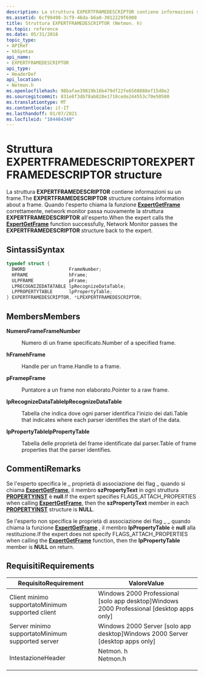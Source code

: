```yaml
---
description: La struttura EXPERTFRAMEDESCRIPTOR contiene informazioni su un frame. Quando l'esperto chiama la funzione ExpertGetFrame correttamente, Network Monitor passa nuovamente la struttura EXPERTFRAMEDESCRIPTOR all'esperto.
ms.assetid: 6cf99498-3cf9-46da-b6a0-3012229f6908
title: Struttura EXPERTFRAMEDESCRIPTOR (Netmon. h)
ms.topic: reference
ms.date: 05/31/2018
topic_type:
- APIRef
- kbSyntax
api_name:
- EXPERTFRAMEDESCRIPTOR
api_type:
- HeaderDef
api_location:
- Netmon.h
ms.openlocfilehash: 98bafae39819b16b479df22fe6560888ef15d8e2
ms.sourcegitcommit: 831e8f3db78ab820e1710cede244553c70e50500
ms.translationtype: MT
ms.contentlocale: it-IT
ms.lasthandoff: 01/07/2021
ms.locfileid: "104484340"
---
```

# <a name="expertframedescriptor-structure"></a><span data-ttu-id="43fec-104">Struttura EXPERTFRAMEDESCRIPTOR</span><span class="sxs-lookup"><span data-stu-id="43fec-104">EXPERTFRAMEDESCRIPTOR structure</span></span>

<span data-ttu-id="43fec-105">La struttura **EXPERTFRAMEDESCRIPTOR** contiene informazioni su un frame.</span><span class="sxs-lookup"><span data-stu-id="43fec-105">The **EXPERTFRAMEDESCRIPTOR** structure contains information about a frame.</span></span> <span data-ttu-id="43fec-106">Quando l'esperto chiama la funzione [**ExpertGetFrame**](expertgetframe.md) correttamente, network monitor passa nuovamente la struttura **EXPERTFRAMEDESCRIPTOR** all'esperto.</span><span class="sxs-lookup"><span data-stu-id="43fec-106">When the expert calls the [**ExpertGetFrame**](expertgetframe.md) function successfully, Network Monitor passes the **EXPERTFRAMEDESCRIPTOR** structure back to the expert.</span></span>

## <a name="syntax"></a><span data-ttu-id="43fec-107">Sintassi</span><span class="sxs-lookup"><span data-stu-id="43fec-107">Syntax</span></span>


```C++
typedef struct {
  DWORD                FrameNumber;
  HFRAME               hFrame;
  ULPFRAME             pFrame;
  LPRECOGNIZEDATATABLE lpRecognizeDataTable;
  LPPROPERTYTABLE      lpPropertyTable;
} EXPERTFRAMEDESCRIPTOR, *LPEXPERTFRAMEDESCRIPTOR;
```



## <a name="members"></a><span data-ttu-id="43fec-108">Members</span><span class="sxs-lookup"><span data-stu-id="43fec-108">Members</span></span>

<dl> <dt>

<span data-ttu-id="43fec-109">**NumeroFrame**</span><span class="sxs-lookup"><span data-stu-id="43fec-109">**FrameNumber**</span></span>
</dt> <dd>

<span data-ttu-id="43fec-110">Numero di un frame specificato.</span><span class="sxs-lookup"><span data-stu-id="43fec-110">Number of a specified frame.</span></span>

</dd> <dt>

<span data-ttu-id="43fec-111">**hFrame**</span><span class="sxs-lookup"><span data-stu-id="43fec-111">**hFrame**</span></span>
</dt> <dd>

<span data-ttu-id="43fec-112">Handle per un frame.</span><span class="sxs-lookup"><span data-stu-id="43fec-112">Handle to a frame.</span></span>

</dd> <dt>

<span data-ttu-id="43fec-113">**pFrame**</span><span class="sxs-lookup"><span data-stu-id="43fec-113">**pFrame**</span></span>
</dt> <dd>

<span data-ttu-id="43fec-114">Puntatore a un frame non elaborato.</span><span class="sxs-lookup"><span data-stu-id="43fec-114">Pointer to a raw frame.</span></span>

</dd> <dt>

<span data-ttu-id="43fec-115">**lpRecognizeDataTable**</span><span class="sxs-lookup"><span data-stu-id="43fec-115">**lpRecognizeDataTable**</span></span>
</dt> <dd>

<span data-ttu-id="43fec-116">Tabella che indica dove ogni parser identifica l'inizio dei dati.</span><span class="sxs-lookup"><span data-stu-id="43fec-116">Table that indicates where each parser identifies the start of the data.</span></span>

</dd> <dt>

<span data-ttu-id="43fec-117">**lpPropertyTable**</span><span class="sxs-lookup"><span data-stu-id="43fec-117">**lpPropertyTable**</span></span>
</dt> <dd>

<span data-ttu-id="43fec-118">Tabella delle proprietà del frame identificate dal parser.</span><span class="sxs-lookup"><span data-stu-id="43fec-118">Table of frame properties that the parser identifies.</span></span>

</dd> </dl>

## <a name="remarks"></a><span data-ttu-id="43fec-119">Commenti</span><span class="sxs-lookup"><span data-stu-id="43fec-119">Remarks</span></span>

<span data-ttu-id="43fec-120">Se l'esperto specifica le \_ proprietà di associazione dei flag \_ quando si chiama [**ExpertGetFrame**](expertgetframe.md), il membro **szPropertyText** in ogni struttura [**PROPERTYINST**](propertyinst.md) è **null**.</span><span class="sxs-lookup"><span data-stu-id="43fec-120">If the expert specifies FLAGS\_ATTACH\_PROPERTIES when calling [**ExpertGetFrame**](expertgetframe.md), then the **szPropertyText** member in each [**PROPERTYINST**](propertyinst.md) structure is **NULL**.</span></span>

<span data-ttu-id="43fec-121">Se l'esperto non specifica le proprietà di associazione dei flag \_ \_ quando chiama la funzione [**ExpertGetFrame**](expertgetframe.md) , il membro **lpPropertyTable** è **null** alla restituzione.</span><span class="sxs-lookup"><span data-stu-id="43fec-121">If the expert does not specify FLAGS\_ATTACH\_PROPERTIES when calling the [**ExpertGetFrame**](expertgetframe.md) function, then the **lpPropertyTable** member is **NULL** on return.</span></span>

## <a name="requirements"></a><span data-ttu-id="43fec-122">Requisiti</span><span class="sxs-lookup"><span data-stu-id="43fec-122">Requirements</span></span>



| <span data-ttu-id="43fec-123">Requisito</span><span class="sxs-lookup"><span data-stu-id="43fec-123">Requirement</span></span> | <span data-ttu-id="43fec-124">Valore</span><span class="sxs-lookup"><span data-stu-id="43fec-124">Value</span></span> |
|-------------------------------------|-------------------------------------------------------------------------------------|
| <span data-ttu-id="43fec-125">Client minimo supportato</span><span class="sxs-lookup"><span data-stu-id="43fec-125">Minimum supported client</span></span><br/> | <span data-ttu-id="43fec-126">Windows 2000 Professional \[solo app desktop\]</span><span class="sxs-lookup"><span data-stu-id="43fec-126">Windows 2000 Professional \[desktop apps only\]</span></span><br/>                          |
| <span data-ttu-id="43fec-127">Server minimo supportato</span><span class="sxs-lookup"><span data-stu-id="43fec-127">Minimum supported server</span></span><br/> | <span data-ttu-id="43fec-128">Windows 2000 Server \[solo app desktop\]</span><span class="sxs-lookup"><span data-stu-id="43fec-128">Windows 2000 Server \[desktop apps only\]</span></span><br/>                                |
| <span data-ttu-id="43fec-129">Intestazione</span><span class="sxs-lookup"><span data-stu-id="43fec-129">Header</span></span><br/>                   | <dl> <span data-ttu-id="43fec-130"><dt>Netmon. h</dt></span><span class="sxs-lookup"><span data-stu-id="43fec-130"><dt>Netmon.h</dt></span></span> </dl> |



 

 




